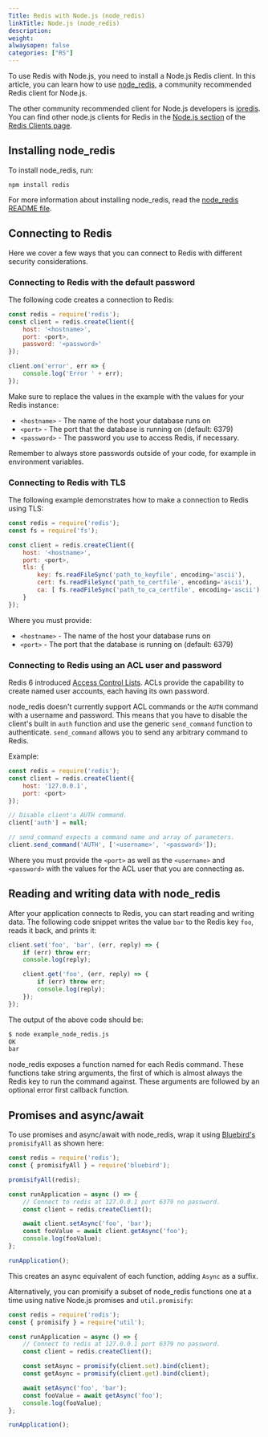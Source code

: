 ```yaml
---
Title: Redis with Node.js (node_redis)
linkTitle: Node.js (node_redis)
description:
weight:
alwaysopen: false
categories: ["RS"]
---
```

To use Redis with Node.js, you need to install a Node.js Redis client.
In this article, you can learn how to use [node_redis](https://github.com/NodeRedis/node_redis), a community recommended Redis client for Node.js.

The other community recommended client for Node.js developers is [ioredis](https://github.com/luin/ioredis).
You can find other node.js clients for Redis in the [Node.js section](https://redis.io/clients#Node.js) of the [Redis Clients page](https://redis.io/clients).

## Installing node_redis

To install node_redis, run:

    npm install redis 

For more information about installing node_redis, read the [node_redis README file](https://github.com/NodeRedis/node_redis/blob/master/README.md).

## Connecting to Redis

Here we cover a few ways that you can connect to Redis with different security considerations.

### Connecting to Redis with the default password

The following code creates a connection to Redis:

```js
const redis = require('redis');
const client = redis.createClient({
    host: '<hostname>',
    port: <port>,
    password: '<password>'
});

client.on('error', err => {
    console.log('Error ' + err);
});
```

Make sure to replace the values in the example with the values for your Redis instance:

- `<hostname>` - The name of the host your database runs on
- `<port>` - The port that the database is running on (default: 6379)
- `<password>` - The password you use to access Redis, if necessary.

Remember to always store passwords outside of your code, for example in environment variables.

### Connecting to Redis with TLS

The following example demonstrates how to make a connection to Redis using TLS:

```js
const redis = require('redis');
const fs = require('fs');

const client = redis.createClient({
    host: '<hostname>',
    port: <port>,
    tls: {
        key: fs.readFileSync('path_to_keyfile', encoding='ascii'),
        cert: fs.readFileSync('path_to_certfile', encoding='ascii'),
        ca: [ fs.readFileSync('path_to_ca_certfile', encoding='ascii') ]
    }
});
```

Where you must provide:

- `<hostname>` - The name of the host your database runs on
- `<port>` - The port that the database is running on (default: 6379)

### Connecting to Redis using an ACL user and password

Redis 6 introduced [Access Control Lists](https://redis.io/topics/acl).
ACLs provide the capability to create named user accounts, each having its own password.

node_redis doesn't currently support ACL commands or the `AUTH` command with a username and password.
This means that you have to disable the client's built in `auth` function and use the generic `send_command` function to authenticate.
`send_command` allows you to send any arbitrary command to Redis.

Example:

```js
const redis = require('redis');
const client = redis.createClient({
    host: '127.0.0.1',
    port: <port>
});

// Disable client's AUTH command.
client['auth'] = null;

// send_command expects a command name and array of parameters.
client.send_command('AUTH', ['<username>', '<password>']);
```

Where you must provide the `<port>` as well as the `<username>` and `<password>` with the values for the ACL user that you are connecting as.

## Reading and writing data with node_redis

After your application connects to Redis, you can start reading and writing data.
The following code snippet writes the value `bar` to the Redis key `foo`, reads it back, and prints it:

```js 
client.set('foo', 'bar', (err, reply) => {
    if (err) throw err;
    console.log(reply);

    client.get('foo', (err, reply) => {
        if (err) throw err;
        console.log(reply);
    });
});
```

The output of the above code should be:

```sh
$ node example_node_redis.js
OK
bar
```

node_redis exposes a function named for each Redis command.
These functions take string arguments, the first of which is almost always the Redis key to run the command against.
These arguments are followed by an optional error first callback function.

## Promises and async/await

To use promises and async/await with node_redis, wrap it using [Bluebird's](https://www.npmjs.com/package/bluebird) `promisifyAll` as shown here:

```js
const redis = require('redis');
const { promisifyAll } = require('bluebird');

promisifyAll(redis);

const runApplication = async () => {
    // Connect to redis at 127.0.0.1 port 6379 no password.
    const client = redis.createClient();

    await client.setAsync('foo', 'bar');
    const fooValue = await client.getAsync('foo');
    console.log(fooValue);
};

runApplication();
```

This creates an async equivalent of each function, adding `Async` as a suffix.

Alternatively, you can promisify a subset of node_redis functions one at a time using native Node.js promises and `util.promisify`:

```js
const redis = require('redis');
const { promisify } = require('util');

const runApplication = async () => {
    // Connect to redis at 127.0.0.1 port 6379 no password.
    const client = redis.createClient();

    const setAsync = promisify(client.set).bind(client);
    const getAsync = promisify(client.get).bind(client);

    await setAsync('foo', 'bar');
    const fooValue = await getAsync('foo');
    console.log(fooValue);
};

runApplication();
```
